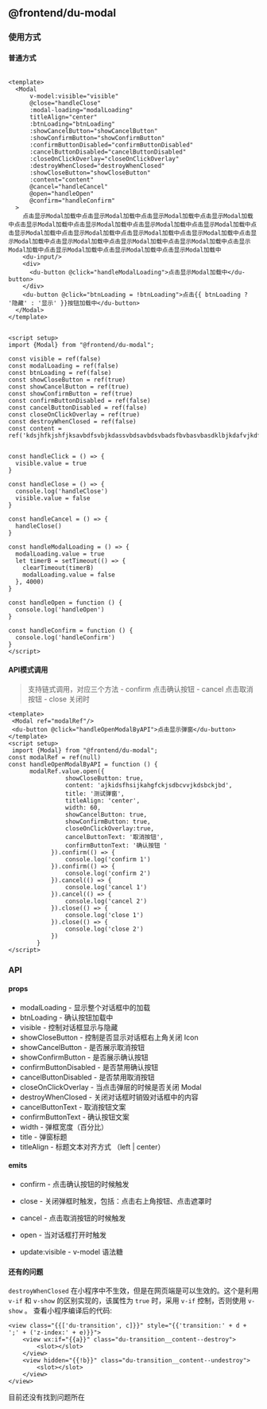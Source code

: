 ## @frontend/du-modal

### 使用方式

#### 普通方式

```vue

<template>
  <Modal
      v-model:visible="visible"
      @close="handleClose"
      :modal-loading="modalLoading"
      titleAlign="center"
      :btnLoading="btnLoading"
      :showCancelButton="showCancelButton"
      :showConfirmButton="showConfirmButton"
      :confirmButtonDisabled="confirmButtonDisabled"
      :cancelButtonDisabled="cancelButtonDisabled"
      :closeOnClickOverlay="closeOnClickOverlay"
      :destroyWhenClosed="destroyWhenClosed"
      :showCloseButton="showCloseButton"
      :content="content"
      @cancel="handleCancel"
      @open="handleOpen"
      @confirm="handleConfirm"
  >
    点击显示Modal加载中点击显示Modal加载中点击显示Modal加载中点击显示Modal加载中点击显示Modal加载中点击显示Modal加载中点击显示Modal加载中点击显示Modal加载中点击显示Modal加载中点击显示Modal加载中点击显示Modal加载中点击显示Modal加载中点击显示Modal加载中点击显示Modal加载中点击显示Modal加载中点击显示Modal加载中点击显示Modal加载中点击显示Modal加载中点击显示Modal加载中点击显示Modal加载中
    <du-input/>
    <div>
      <du-button @click="handleModalLoading">点击显示Modal加载中</du-button>
    </div>
    <du-button @click="btnLoading = !btnLoading">点击{{ btnLoading ? '隐藏' : '显示' }}按钮加载中</du-button>
  </Modal>
</template>


<script setup>
import {Modal} from "@frontend/du-modal";

const visible = ref(false)
const modalLoading = ref(false)
const btnLoading = ref(false)
const showCloseButton = ref(true)
const showCancelButton = ref(true)
const showConfirmButton = ref(true)
const confirmButtonDisabled = ref(false)
const cancelButtonDisabled = ref(false)
const closeOnClickOverlay = ref(true)
const destroyWhenClosed = ref(false)
const content = ref('kdsjhfkjshfjksavbdfsvbjkdassvbdsavbdsvbadsfbvbasvbasdklbjkdafvjkdfbvjkebdffvkaskbvcjkbjkvcjksbkjkdsjhfkjshfjksavbdfsvbjkdassvbdsavbdsvbadsfbvbasvbasdklbjkdafvjkdfbvjkebdffvkaskbvcjkbjkvcjksbkjkdsjhfkjshfjksavbdfsvbjkdassvbdsavbdsvbadsfbvbasvbasdklbjkdafvjkdfbvjkebdffvkaskbvcjkbjkvcjksbkj')


const handleClick = () => {
  visible.value = true
}

const handleClose = () => {
  console.log('handleClose')
  visible.value = false
}

const handleCancel = () => {
  handleClose()
}

const handleModalLoading = () => {
  modalLoading.value = true
  let timerB = setTimeout(() => {
    clearTimeout(timerB)
    modalLoading.value = false
  }, 4000)
}

const handleOpen = function () {
  console.log('handleOpen')
}

const handleConfirm = function () {
  console.log('handleConfirm')
}
</script>
```

#### API模式调用

> 支持链式调用，对应三个方法 - confirm 点击确认按钮 - cancel 点击取消按钮 - close 关闭时

```vue	
<template>
 <Modal ref="modalRef"/>
 <du-button @click="handleOpenModalByAPI">点击显示弹窗</du-button> 
</template>
<script setup>
 import {Modal} from "@frontend/du-modal";
const modalRef = ref(null)
const handleOpenModalByAPI = function () {
      modalRef.value.open({
                showCloseButton: true,
                content: 'ajkidsfhsijkahgfckjsdbcvvjkdsbckjbd',
                title: '测试弹窗',
                titleAlign: 'center',
                width: 60,
                showCancelButton: true,
                showConfirmButton: true,
                closeOnClickOverlay:true,
                cancelButtonText: '取消按钮',
                confirmButtonText: '确认按钮 '
            }).confirm(() => {
                console.log('confirm 1')
            }).confirm(() => {
                console.log('confirm 2')
            }).cancel(() => {
                console.log('cancel 1')
            }).cancel(() => {
                console.log('cancel 2')
            }).close(() => {
                console.log('close 1')
            }).close(() => {
                console.log('close 2')
            })
        }
</script>

```

### API

#### props

- modalLoading - 显示整个对话框中的加载
- btnLoading - 确认按钮加载中
- visible - 控制对话框显示与隐藏
- showCloseButton - 控制是否显示对话框右上角关闭 Icon
- showCancelButton - 是否展示取消按钮
- showConfirmButton - 是否展示确认按钮
- confirmButtonDisabled - 是否禁用确认按钮
- cancelButtonDisabled - 是否禁用取消按钮
- closeOnClickOverlay - 当点击弹层的时候是否关闭 Modal
- destroyWhenClosed - 关闭对话框时销毁对话框中的内容
- cancelButtonText - 取消按钮文案
- confirmButtonText - 确认按钮文案
- width - 弹框宽度（百分比）
- title - 弹窗标题
- titleAlign - 标题文本对齐方式 （left | center）

#### emits

- confirm - 点击确认按钮的时候触发

- close - 关闭弹框时触发，包括：点击右上角按钮、点击遮罩时

- cancel - 点击取消按钮的时候触发

- open - 当对话框打开时触发

- update:visible - v-model 语法糖

  
#### 还有的问题

`destroyWhenClosed` 在小程序中不生效，但是在网页端是可以生效的。这个是利用 `v-if` 和 `v-show` 的区别实现的，该属性为 `true` 时，采用 `v-if` 控制，否则使用 `v-show` 。
查看小程序编译后的代码:

```wxml
<view class="{{['du-transition', c]}}" style="{{'transition:' + d + ';' + ('z-index:' + e)}}">
    <view wx:if="{{a}}" class="du-transition__content--destroy">
        <slot></slot>
    </view>
    <view hidden="{{!b}}" class="du-transition__content--undestroy">
        <slot></slot>
    </view>
</view>
```

目前还没有找到问题所在
